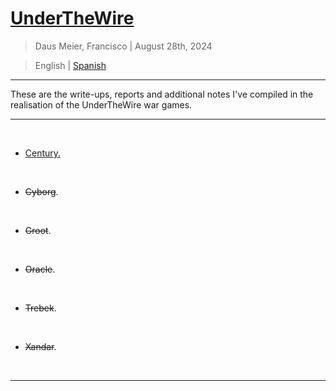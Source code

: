 # [UnderTheWire](https://underthewire.tech/)

> Daus Meier, Francisco | August 28th, 2024

> <p> <span> English </span> | <a href=https://github.com/frandausmeier/CTF_Write-Ups/blob/main/UnderTheWire/README.es.md> Spanish <a/> </p>

-----

These are the write-ups, reports and additional notes I've compiled in the realisation of the UnderTheWire war games.

-----

<br>

* [Century.](https://github.com/frandausmeier/CTF_Write-Ups/blob/main/UnderTheWire/Century/README.md)

<br>

* ~~Cyborg~~.

<br>

* ~~Groot~~.

<br>

* ~~Oracle~~.

<br>

* ~~Trebek~~.

<br>

* ~~Xandar~~.

<br>

-----
